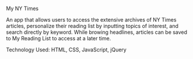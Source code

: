 My NY Times

An app that allows users to access the extensive archives of NY Times articles, personalize their reading list by inputting topics of interest, and search directly by keyword. While browing headlines, articles can be saved to My Reading List to access at a later time.

Technology Used: HTML, CSS, JavaScript, jQuery